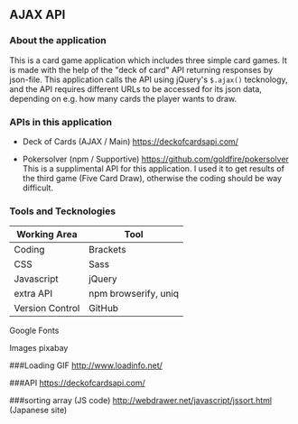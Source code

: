 ## AJAX API

### About the application
This is a card game application which includes three simple card games. It is made with the help of the "deck of card" API returning responses by json-file.
This application calls the API using jQuery's `$.ajax()` tecknology, and the API requires different URLs to be accessed for its json data, depending on e.g. how many cards the player wants to draw.

### APIs in this application
* Deck of Cards (AJAX / Main)
https://deckofcardsapi.com/

* Pokersolver (npm / Supportive)
https://github.com/goldfire/pokersolver
This is a supplimental API for this application.
I used it to get results of the third game (Five Card Draw), otherwise the coding should be way difficult.

### Tools and Tecknologies
|Working Area | Tool|
|-----|-----|
|Coding|Brackets|
|CSS|Sass|
|Javascript|jQuery|
|extra API|npm browserify, uniq|
|Version Control|GitHub|


Google Fonts

Images
pixabay



###Loading GIF
http://www.loadinfo.net/

###API
https://deckofcardsapi.com/

###sorting array (JS code)
http://webdrawer.net/javascript/jssort.html (Japanese site)